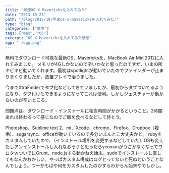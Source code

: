 ```yaml
---
title: "早速OS X Mavericksを入れてみた"
date: "2013-10-23"
path: "/blog/2013/10/早速os-x-mavericksを入れてみた/"
type: "blog"
categories: ["環境"]
tags: ["mac", "OS"] 
excerpt: "OS X Mavericksを入れてみた感想"
ogp: "./ogp.png"
---
```


無料でダウンロード可能な最新OS、Mavericksを、MacBook Air Mid 2012に入れてみました。 メモリが4Gしかないので辛いかなと思ったのですが、いまの所キビキビ動いてくれます。最初はspotlightが動いていたのでファインダーが止まりまくりましたが、放置プレイで治りました。

今までXtraFinderでタブ化などしてきていましたが、最初からタブついてるようになり、タグ付けもできるようになってこれは便利。しかしジェスチャーが動かないのが辛いところ。

問題点は、ダウンロード・インストールに相当時間がかかるということ。2時間あれば終わるって感じなのでご飯を食べるなどして待とう。

Photoshop、Sublime text 2、mi、Xcode、chrome、Firefox、Dropbox（複垢）、sugarsync、officeが動いているので多分いまんとこ大丈夫かと。 rubyをカスタムしていたので、（インストール場所を変更するなどしていた）OSも変えたしアンインストールし入れなおそうと思ったらyeomanがうごかなくなってワロタｗついでにGrunt、node.jsすら動かねえ始末。sudoでインストールし直してもなんかおかしい。やっぱカスタム構成はログとってないと死ぬということなんでしょう。つーかもはや何をカスタムしたのかすらわからん始末やでしかし。
